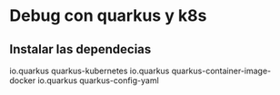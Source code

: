 # Debug con quarkus y k8s 
## Instalar las dependecias
<dependency>
      <groupId>io.quarkus</groupId>
      <artifactId>quarkus-kubernetes</artifactId>
    </dependency>
    <dependency>
      <groupId>io.quarkus</groupId>
      <artifactId>quarkus-container-image-docker</artifactId>
    </dependency>
    <dependency>
      <groupId>io.quarkus</groupId>
      <artifactId>quarkus-config-yaml</artifactId>
    </dependency>
